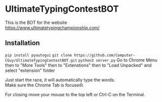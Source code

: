 # UltimateTypingContestBOT
This is the BOT for the website https://www.ultimatetypingchampionship.com/
## Installation
`pip install pyautogui`
`git clone https://github.com/Computer-CGuy/UltimateTypingContestBOT.git`
`python3 server.py`
Go to Chrome Menu then to "More Tools" then to "Extenstions" then to "Load Unpacked" and select "extension" folder

Just start the race, it will automatically type the words.\
Make sure the Chrome Tab is focused\

For closing move your mouse to the top left or Ctrl-C on the Terminal.

